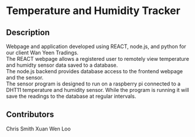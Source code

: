 # Temperature and Humidity Tracker

## Description
Webpage and application developed using REACT, node.js, and python for our client Wan Yeen Tradings.  
The REACT webpage allows a registered user to remotely view temperature and humidty sensor data saved to a database.  
The node.js backend provides database access to the frontend webpage and the sensor.  
The sensor program is designed to run on a raspberry pi connected to a DHT11 temperature and humidity sensor.  While the program is running it will save the readings to the database at regular intervals.  


## Contributors
Chris Smith
Xuan Wen Loo
